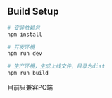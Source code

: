 ## Build Setup

``` bash
# 安装依赖包
npm install

# 开发环境
npm run dev

# 生产环境，生成上线文件，目录为dist
npm run build

```

目前只兼容PC端
